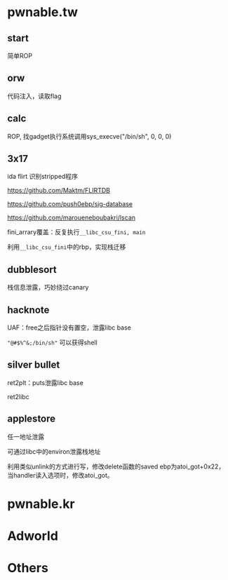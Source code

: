 # pwnable.tw

## start

简单ROP

## orw

代码注入，读取flag

## calc

ROP, 找gadget执行系统调用sys_execve("/bin/sh", 0, 0, 0)

## 3x17

ida flirt 识别stripped程序

https://github.com/Maktm/FLIRTDB

https://github.com/push0ebp/sig-database

https://github.com/maroueneboubakri/lscan



fini_arrary覆盖：反复执行`__libc_csu_fini, main`

利用`__libc_csu_fini`中的rbp，实现栈迁移

## dubblesort

栈信息泄露，巧妙绕过canary

## hacknote

UAF：free之后指针没有置空，泄露libc base

`"@#$%^&;/bin/sh"` 可以获得shell

## silver bullet

ret2plt：puts泄露libc base

ret2libc

## applestore

任一地址泄露

可通过libc中的environ泄露栈地址

利用类似unlink的方式进行写，修改delete函数的saved ebp为atoi_got+0x22，当handler读入选项时，修改atoi_got。

# pwnable.kr



# Adworld

# Others